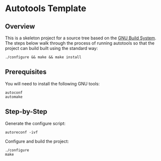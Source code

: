 Autotools Template
==================

Overview
--------

This is a skeleton project for a source tree based on the [GNU Build System](http://www.gnu.org/software/automake/manual/html_node/GNU-Build-System.html). The steps below walk through the process of running autotools so that the project can build built using the standard way:

    ./configure && make && make install

Prerequisites
-------------

You will need to install the following GNU tools:

    autoconf
    automake


Step-by-Step
------------

Generate the configure script:

    autoreconf -ivf

Configure and build the project:

    ./configure
    make
